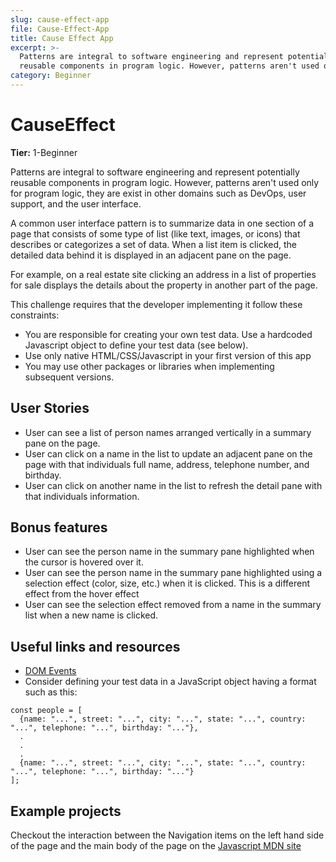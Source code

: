 ```yaml
---
slug: cause-effect-app
file: Cause-Effect-App
title: Cause Effect App
excerpt: >-
  Patterns are integral to software engineering and represent potentially
  reusable components in program logic. However, patterns aren't used only
category: Beginner
---
```

# CauseEffect

**Tier:** 1-Beginner

Patterns are integral to software engineering and represent potentially
reusable components in program logic. However, patterns aren't used only
for program logic, they are exist in other domains such as DevOps, user
support, and the user interface.

A common user interface pattern is to summarize data in one section of a page
that consists of some type of list (like text, images, or icons) that describes
or categorizes a set of data. When a list item is clicked, the detailed data
behind it is displayed in an adjacent pane on the page.

For example, on a real estate site clicking an address in a list of properties
for sale displays the details about the property in another part of the
page.

This challenge requires that the developer implementing it follow these
constraints:

-   You are responsible for creating your own test data. Use a hardcoded
    Javascript object to define your test data (see below).
-   Use only native HTML/CSS/Javascript in your first version of this app
-   You may use other packages or libraries when implementing subsequent
    versions.

## User Stories

* User can see a list of person names arranged vertically in a summary
        pane on the page.
* User can click on a name in the list to update an adjacent pane on the
        page with that individuals full name, address, telephone number, and
        birthday.
* User can click on another name in the list to refresh the detail pane
        with that individuals information.

## Bonus features

* User can see the person name in the summary pane highlighted when the
        cursor is hovered over it.
* User can see the person name in the summary pane highlighted
        using a selection effect (color, size, etc.) when it is clicked. This is a
        different effect from the hover effect
* User can see the selection effect removed from a name in the summary
        list when a new name is clicked.

## Useful links and resources

-   [DOM Events](https://developer.mozilla.org/en-US/docs/Web/API/Event)
-   Consider defining your test data in a JavaScript object having a format
    such as this:

```
const people = [
  {name: "...", street: "...", city: "...", state: "...", country: "...", telephone: "...", birthday: "..."},
  .
  .
  .
  {name: "...", street: "...", city: "...", state: "...", country: "...", telephone: "...", birthday: "..."}
];
```

## Example projects

Checkout the interaction between the Navigation items on the left hand side
of the page and the main body of the page on the [Javascript MDN site](https://developer.mozilla.org/en-US/docs/Web/JavaScript)
